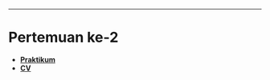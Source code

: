 ---
# Pertemuan ke-2

- __[Praktikum](https://sttnf.github.io/tugas-cv/praktikum)__
- __[CV](https://sttnf.github.io/tugas-cv)__ 